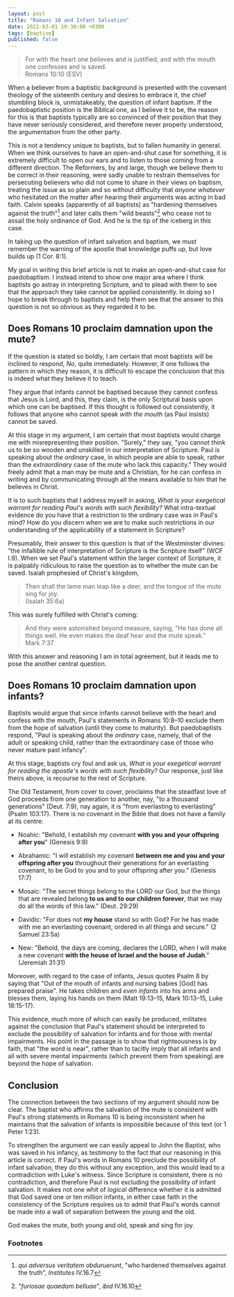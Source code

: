 ```yaml
---
layout: post
title: "Romans 10 and Infant Salvation"
date: 2022-03-01 19:30:00 +0300
tags: [baptism]
published: false
---
```


> For with the heart one believes and is justified, and with the mouth one confesses and is saved.  
> Romans 10:10 (ESV) 

When a believer from a baptistic background is presented with the covenant theology of the sixteenth
century and desires to embrace it, the chief stumbling block is, unmistakeably, the question of
infant baptism. If the paedobaptistic position is the Biblical one, as I believe it to be, the
reason for this is that baptists typically are so convinced of their position that they have never
seriously considered, and therefore never properly understood, the argumentation from the other
party.

This is not a tendency unique to baptists, but to fallen humanity in general. When we think
ourselves to have an open-and-shut case for something, it is extremely difficult to open our ears
and to listen to those coming from a different direction.
The Reformers, by and large, though we believe them to be correct in their reasoning, were sadly
unable to restrain themselves for persecuting believers who did not come to share in their views on
baptism, treating the issue as so plain and so without difficulty that _anyone whatever_ who
hesitated on the matter after hearing their arguments was acting in bad faith. Calvin speaks
(apparently of all baptists) as "hardening themselves against the truth"[^dure] and later calls them
"wild beasts"[^furiosa] who cease not to assail the holy ordinance of God. And he is the tip of the
iceberg in this case.

In taking up the question of infant salvation and baptism, we must remember the warning
of the apostle that knowledge puffs up, but love builds up (1 Cor. 8:1).

My goal in writing this brief article is not to make an open-and-shut case for paedobaptism. I
instead intend to show one major area where I think baptists go astray in interpreting Scripture,
and to plead with them to see that the approach they take cannot be applied consistently. In doing
so I hope to break through to baptists and help them see that the answer to this question is not so
obvious as they regarded it to be.

## Does Romans 10 proclaim damnation upon the mute?

If the question is stated so boldly, I am certain that most baptists will be inclined to respond,
_No_, quite immediately. However, if one follows the pattern in which they reason, it is difficult
to escape the conclusion that this is indeed what they believe it to teach.

They argue that infants cannot be baptised because they cannot confess that Jesus is Lord, and this,
they claim, is the only Scriptural basis upon which one can be baptised. If this thought is followed
out consistently, it follows that anyone who cannot speak _with the mouth_ (as Paul insists) cannot
be saved.

At this stage in my argument, I am certain that most baptists would charge me with misrepresenting
their position. "Surely," they say, "you cannot think us to be so wooden and unskilled in our
interpretation of Scripture. Paul is speaking about the _ordinary_ case, in which people are able to
speak, rather than the _extraordinary_ case of the mute who lack this capacity." They would freely
admit that a man may be mute and a Christian, for he can confess in writing and by communicating
through all the means available to him that he believes in Christ.

It is to such baptists that I address myself in asking, _What is your exegetical warrant for reading
Paul's words with such flexibility?_ What intra-textual evidence do you have that a restriction to
the ordinary case was in Paul's mind? How do you discern when we are to make such restrictions in
our understanding of the applicability of a statement in Scripture?

Presumably, their answer to this question is that of the Westminster divines: "the infallible rule
of interpretation of Scripture is the Scripture itself" (WCF I.9). When we set Paul's statement
within the larger context of Scripture, it is palpably ridiculous to raise the question as to
whether the mute can be saved. Isaiah prophesied of Christ's kingdom,

> Then shall the lame man leap like a deer, and the tongue of the mute sing for joy.  
> (Isaiah 35:6a)

This was surely fulfilled with Christ's coming:

> And they were astonished beyond measure, saying, "He has done all things well. He even makes the
> deaf hear and the mute speak."  
> Mark 7:37

With this answer and reasoning I am in total agreement, but it leads me to pose the another central
question.

## Does Romans 10 proclaim damnation upon infants?

Baptists would argue that since infants cannot believe with the heart and confess with the mouth,
Paul's statements in Romans 10:8–10 exclude them from the hope of salvation (until they come to
maturity). But paedobaptists respond, "Paul is speaking about the _ordinary_ case, namely, that of
the adult or speaking child, rather than the extraordinary case of those who never mature past
infancy".

At this stage, baptists cry foul and ask us, _What is your exegetical warrant for reading the
apostle's words with such flexibility?_ Our response, just like theirs above, is recourse to the
rest of Scripture. 

The Old Testament, from cover to cover, proclaims that the steadfast love of God proceeds from one
generation to another, nay, "to a thousand generations" (Deut. 7:9), nay again, it is "from
everlasting to everlasting" (Psalm 103:17). There is no covenant in the Bible that does not have a
family at its centre: 

- Noahic: "Behold, I establish my covenant **with you and your offspring after you**" (Genesis 9:9)

- Abrahamic: "I will establish my covenant **between me and you and your offspring after you**
  throughout their generations for an everlasting covenant, to be God to you and to your offspring
  after you." (Genesis 17:7)

- Mosaic: "The secret things belong to the LORD our God, but the things that are revealed belong
  **to us and to our children forever**, that we may do all the words of this law." (Deut. 29:29)

- Davidic: "For does not **my house** stand so with God? For he has made with me an everlasting
  covenant, ordered in all things and secure." (2 Samuel 23:5a)

- New: "Behold, the days are coming, declares the LORD, when I will make a new covenant **with the
  house of Israel and the house of Judah**." (Jeremiah 31:31)

Moreover, with regard to the case of infants, Jesus quotes Psalm 8 by saying that "Out of the mouth
of infants and nursing babies [God] has prepared praise". He takes children and _even infants_ into
his arms and blesses them, laying his hands on them (Matt 19:13–15, Mark 10:13–15, Luke 18:15-17).

This evidence, much more of which can easily be produced, militates against the conclusion that
Paul's statement should be interpreted to exclude the possibility of salvation for infants and for
those with mental impairments. His point in the passage is to show that righteousness is by faith,
that "the word is near", rather than to tacitly imply that all infants and all with severe mental
impairments (which prevent them from speaking) are beyond the hope of salvation.

## Conclusion

The connection between the two sections of my argument should now be clear. The baptist who affirms
the salvation of the mute is consistent with Paul's strong statements in Romans 10 is being
inconsistent when he maintains that the salvation of infants is impossible because of this text (or
1 Peter 1:23).

To strengthen the argument we can easily appeal to John the Baptist, who was saved in his infancy,
as testimony to the fact that our reasoning in this article is correct. If Paul's words in Romans 10
preclude the possibility of infant salvation, they do this without any exception, and this would
lead to a contradiction with Luke's witness. Since Scripture is consistent, there is no
contradiction, and therefore Paul is not excluding the possibility of infant salvation. It makes not
one whit of _logical_ difference whether it is admitted that God saved one or ten million infants,
in either case faith in the consistency of the Scripture requires us to admit that Paul's words
cannot be made into a wall of separation between the young and the old.

God makes the mute, both young and old, speak and sing for joy.

### Footnotes
[^dure]: _qui adversus veritatem obduruerunt_, "who hardened themselves against the truth", _Institutes_ IV.16.7

[^furiosa]: "_furiosae quaedam belluae_", _ibid_ IV.16.10
